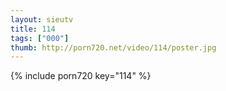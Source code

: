 ```yaml
--- 
layout: sieutv
title: 114
tags: ["000"]
thumb: http://porn720.net/video/114/poster.jpg
---
```

{% include porn720 key="114" %} 
